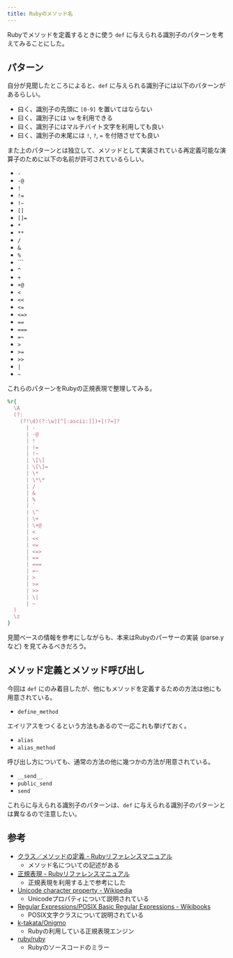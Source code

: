 ```yaml
---
title: Rubyのメソッド名
---
```


Rubyでメソッドを定義するときに使う `def` に与えられる識別子のパターンを考えてみることにした。

## パターン

自分が見聞したところによると、`def` に与えられる識別子には以下のパターンがあるらしい。

- 曰く、識別子の先頭に `[0-9]` を置いてはならない
- 曰く、識別子には `\w` を利用できる
- 曰く、識別子にはマルチバイト文字を利用しても良い
- 曰く、識別子の末尾には `!`, `?`, `=` を付随させても良い

また上のパターンとは独立して、メソッドとして実装されている再定義可能な演算子のために以下の名前が許可されているらしい。

- `-`
- `-@`
- `!`
- `!=`
- `!~`
- `[]`
- `[]=`
- `*`
- `**`
- `/`
- `&`
- `%`
- `\``
- `^`
- `+`
- `+@`
- `<`
- `<<`
- `<=`
- `<=>`
- `==`
- `===`
- `=~`
- `>`
- `>=`
- `>>`
- `|`
- `~`

これらのパターンをRubyの正規表現で整理してみる。

```ruby
%r{
  \A
  (?:
    (?!\d)(?:\w|[^[:ascii:]])+[!?=]?
      | -
      | -@
      | !
      | !=
      | !~
      | \[\]
      | \[\]=
      | \*
      | \*\*
      | /
      | &
      | %
      | `
      | \^
      | \+
      | \+@
      | <
      | <<
      | <=
      | <=>
      | ==
      | ===
      | =~
      | >
      | >=
      | >>
      | \|
      | ~
  )
  \z
}
```

見聞ベースの情報を参考にしながらも、本来はRubyのパーサーの実装 (parse.yなど) を見てみるべきだろう。

## メソッド定義とメソッド呼び出し

今回は `def` にのみ着目したが、他にもメソッドを定義するための方法は他にも用意されている。

- `define_method`

エイリアスをつくるという方法もあるので一応これも挙げておく。

- `alias`
- `alias_method`

呼び出し方についても、通常の方法の他に幾つかの方法が用意されている。

- `__send__`
- `public_send`
- `send`

これらに与えられる識別子のパターンは、`def` に与えられる識別子のパターンとは異なるので注意したい。

## 参考

- [クラス／メソッドの定義 - Rubyリファレンスマニュアル](https://docs.ruby-lang.org/ja/latest/doc/spec=2fdef.html)
    - メソッド名についての記述がある
- [正規表現 - Rubyリファレンスマニュアル](https://docs.ruby-lang.org/ja/latest/doc/spec=2fregexp.html)
    - 正規表現を利用する上で参考にした
- [Unicode character property - Wikipedia](https://en.wikipedia.org/wiki/Unicode_character_property)
    - Unicodeプロパティについて説明されている
- [Regular Expressions/POSIX Basic Regular Expressions - Wikibooks](https://en.wikibooks.org/wiki/Regular_Expressions/POSIX_Basic_Regular_Expressions)
    - POSIX文字クラスについて説明されている
- [k-takata/Onigmo](https://github.com/k-takata/Onigmo/)
    - Rubyの利用している正規表現エンジン
- [ruby/ruby](https://github.com/ruby/ruby)
    - Rubyのソースコードのミラー
